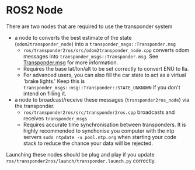 # ROS2 Node
There are two nodes that are required to use the transponder system
- a node to converts the best estimate of the state (`odom2transponder_node`) into a `transponder_msgs::Transponder.msg`
  - `ros/transponder2ros/src/odom2transponder_node.cpp` converts odom messages into `transponder_msgs::Transponder.msg`.  See [Transponder.msg](transponder_msgs/msg/Transponder.msg) for more information.
  - Requires the base lat/lon/alt to be set correctly to convert ENU to lla.
  - For advanced users, you can also fill the car state to act as a virtual 'brake lights.' Keep this is `transponder_msgs::msg::Transponder::STATE_UNKNOWN` if you don't intend on filling it.
- a node to broadcast/receive these messages (`transponder2ros_node`) via the transponder. 
  - `ros/transponder2ros/src/transponder2ros.cpp` broadcasts and receives `transponder_msgs`
  - Requires accurate time synchronisation between transponders.  It is highly recommended to synchonise you computer with the ntp servers `sudo ntpdate -u pool.ntp.org` when starting your code stack to reduce the chance your data will be rejected.

Launching these nodes should be plug and play if you update `ros/transponder2ros/launch/transponder.launch.py` correctly.
